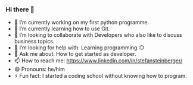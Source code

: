 ### Hi there 👋

- 🔭 I’m currently working on my first python programme.
- 🌱 I’m currently learning how to use Git.
- 👯 I’m looking to collaborate with Developers who also like to discuss business topics.
- 🤔 I’m looking for help with: Learning programming :D
- 💬 Ask me about: How to get started as developer.
- 📫 How to reach me: https://www.linkedin.com/in/stefansteinberger/
- 😄 Pronouns: he/him
- ⚡ Fun fact: I started a coding school without knowing how to program.


<!--
**h1054454/h1054454** is a ✨ _special_ ✨ repository because its `README.md` (this file) appears on your GitHub profile.

Here are some ideas to get you started:


-->
